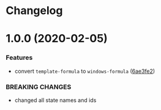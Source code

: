 # Changelog

# 1.0.0 (2020-02-05)


### Features

* convert `template-formula` to `windows-formula` ([6ae3fe2](https://github.com/clearasmudd/windows-formula/commit/6ae3fe2f58b4643487ace60dda97ec6e535e93d8))


### BREAKING CHANGES

* changed all state names and ids
